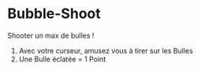 # Bubble-Shoot
Shooter un max de bulles !

1) Avec votre curseur, amusez vous à tirer sur les Bulles
2) Une Bulle éclatée = 1 Point 
